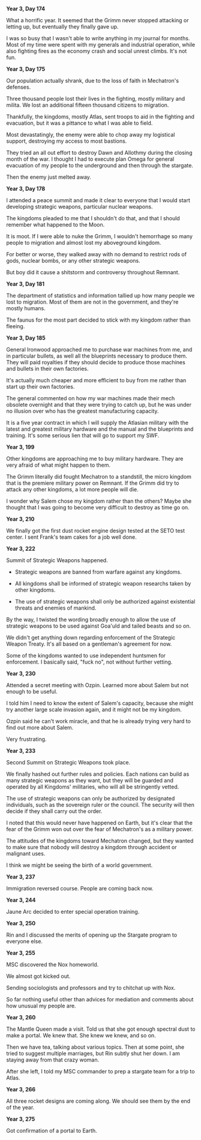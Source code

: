 
**Year 3, Day 174**

What a horrific year. It seemed that the Grimm never stopped attacking or letting up, but eventually they finally gave up.

I was so busy that I wasn't able to write anything in my journal for months. Most of my time were spent with my generals and industrial operation, while also fighting fires as the economy crash and social unrest climbs. It's not fun.

**Year 3, Day 175**

Our population actually shrank, due to the loss of faith in Mechatron's defenses.

Three thousand people lost their lives in the fighting, mostly military and milita. We lost an additional fifteen thousand citizens to migration.

Thankfully, the kingdoms, mostly Atlas, sent troops to aid in the fighting and evacuation, but it was a pittance to what I was able to field.

Most devastatingly, the enemy were able to chop away my logistical support, destroying my access to most bastions.

They tried an all out effort to destroy Dawn and Allothmy during the closing month of the war. I thought I had to execute plan Omega for general evacuation of my people to the underground and then through the stargate.

Then the enemy just melted away.

**Year 3, Day 178**

I attended a peace summit and made it clear to everyone that I would start developing strategic weapons, particular nuclear weapons.

The kingdoms pleaded to me that I shouldn't do that, and that I should remember what happened to the Moon.

It is moot. If I were able to nuke the Grimm, I wouldn't hemorrhage so many people to migration and almost lost my aboveground kingdom.

For better or worse, they walked away with no demand to restrict rods of gods, nuclear bombs, or any other strategic weapons.

But boy did it cause a shitstorm and controversy throughout Remnant.

**Year 3, Day 181**

The department of statistics and information tallied up how many people we lost to migration. Most of them are not in the government, and they're mostly humans.

The faunus for the most part decided to stick with my kingdom rather than fleeing.

**Year 3, Day 185**

General Ironwood approached me to purchase war machines from me, and in particular bullets, as well all the blueprints necessary to produce them. They will paid royalties if they should decide to produce those machines and bullets in their own factories.

It's actually much cheaper and more efficient to buy from me rather than start up their own factories.

The general commented on how my war machines made their mech obsolete overnight and that they were trying to catch up, but he was under no illusion over who has the greatest manufacturing capacity.

It is a five year contract in which I will supply the Atlasian military with the latest and greatest military hardware and the manual and the blueprints and training. It's some serious lien that will go to support my SWF.

**Year 3, 199**

Other kingdoms are approaching me to buy military hardware. They are very afraid of what might happen to them.

The Grimm literally did fought Mechatron to a standstill, the micro kingdom that is the premiere military power on Remnant. If the Grimm did try to attack any other kingdoms, a lot more people will die.

I wonder why Salem chose my kingdom rather than the others? Maybe she thought that I was going to become very difficult to destroy as time go on.

**Year 3, 210**

We finally got the first dust rocket engine design tested at the SETO test center. I sent Frank's team cakes for a job well done.

**Year 3, 222**

Summit of Strategic Weapons happened.

* Strategic weapons are banned from warfare against any kingdoms.

* All kingdoms shall be informed of strategic weapon researchs taken by other kingdoms.

* The use of strategic weapons shall only be authorized against existential threats and enemies of mankind.

By the way, I twisted the wording broadly enough to allow the use of strategic weapons to be used against Goa'uld and tailed beasts and so on.

We didn't get anything down regarding enforcement of the Strategic Weapon Treaty. It's all based on a gentleman's agreement for now.

Some of the kingdoms wanted to use independent huntsmen for enforcement. I basically said, "fuck no", not without further vetting.

**Year 3, 230**

Attended a secret meeting with Ozpin. Learned more about Salem but not enough to be useful.

I told him I need to know the extent of Salem's capacity, because she might try another large scale invasion again, and it might not be my kingdom.

Ozpin said he can't work miracle, and that he is already trying very hard to find out more about Salem.

Very frustrating.

**Year 3, 233**

Second Summit on Strategic Weapons took place.

We finally hashed out further rules and policies. Each nations can build as many strategic weapons as they want, but they will be guarded and operated by all Kingdoms' militaries, who will all be stringently vetted.

The use of strategic weapons can only be authorized by designated individuals, such as the sovereign ruler or the council. The security will then decide if they shall carry out the order.

I noted that this would never have happened on Earth, but it's clear that the fear of the Grimm won out over the fear of Mechatron's as a military power.

The attitudes of the kingdoms toward Mechatron changed, but they wanted to make sure that nobody will destroy a kingdom through accident or malignant uses.

I think we might be seeing the birth of a world government.

**Year 3, 237**

Immigration reversed course. People are coming back now.

**Year 3, 244**

Jaune Arc decided to enter special operation training.

**Year 3, 250**

Rin and I discussed the merits of opening up the Stargate program to everyone else.

**Year 3, 255**

MSC discovered the Nox homeworld.

We almost got kicked out.

Sending sociologists and professors and try to chitchat up with Nox.

So far nothing useful other than advices for mediation and comments about how unusual my people are.

**Year 3, 260**

The Mantle Queen made a visit. Told us that she got enough spectral dust to make a portal. We knew that. She knew we knew, and so on.

Then we have tea, talking about various topics. Then at some point, she tried to suggest multiple marriages, but Rin subtly shut her down. I am staying away from that crazy woman.

After she left, I told my MSC commander to prep a stargate team for a trip to Atlas.

**Year 3, 266**

All three rocket designs are coming along. We should see them by the end of the year.

**Year 3, 275**

Got confirmation of a portal to Earth.

